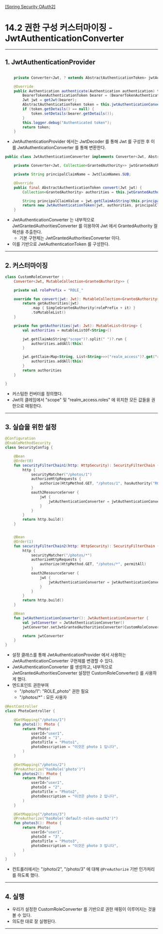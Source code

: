 <nav>
    <a href="../.." target="_blank">[Spring Security OAuth2]</a>
</nav>

# 14.2 권한 구성 커스터마이징 - JwtAuthenticationConverter

---

## 1. JwtAuthenticationProvider
```java

    private Converter<Jwt, ? extends AbstractAuthenticationToken> jwtAuthenticationConverter = new JwtAuthenticationConverter();

	@Override
	public Authentication authenticate(Authentication authentication) throws AuthenticationException {
		BearerTokenAuthenticationToken bearer = (BearerTokenAuthenticationToken) authentication;
		Jwt jwt = getJwt(bearer);
		AbstractAuthenticationToken token = this.jwtAuthenticationConverter.convert(jwt);
		if (token.getDetails() == null) {
			token.setDetails(bearer.getDetails());
		}
		this.logger.debug("Authenticated token");
		return token;
	}
```
- JwtAuthenticationProvider 에서는 JwtDecoder 를 통해 Jwt 를 구성한 후 이를 JwtAuthenticationConverter 를 통해
변환한다.

```java
public class JwtAuthenticationConverter implements Converter<Jwt, AbstractAuthenticationToken> {

	private Converter<Jwt, Collection<GrantedAuthority>> jwtGrantedAuthoritiesConverter = new JwtGrantedAuthoritiesConverter();

	private String principalClaimName = JwtClaimNames.SUB;

	@Override
	public final AbstractAuthenticationToken convert(Jwt jwt) {
		Collection<GrantedAuthority> authorities = this.jwtGrantedAuthoritiesConverter.convert(jwt);

		String principalClaimValue = jwt.getClaimAsString(this.principalClaimName);
		return new JwtAuthenticationToken(jwt, authorities, principalClaimValue);
	}
```
- JwtAuthenticationConverter 는 내부적으로 JwtGrantedAuthoritiesConverter 를 이용하여 Jwt 에서 GrantedAuthority 컬렉션을 추출한다.
  - 기본 구현체는 JwtGrantedAuthoritiesConverter 이다.
- 이를 기반으로 JwtAuthenticationToken 를 구성한다.

---

## 2. 커스터마이징
```kotlin
class CustomRoleConverter :
    Converter<Jwt, MutableCollection<GrantedAuthority>> {

    private val rolePrefix = "ROLE_"

    override fun convert(jwt: Jwt): MutableCollection<GrantedAuthority> {
        return getAuthorities(jwt)
            .map { SimpleGrantedAuthority(rolePrefix + it) }
            .toMutableList()
    }

    private fun getAuthorities(jwt: Jwt): MutableList<String> {
        val authorities = mutableListOf<String>()

        jwt.getClaimAsString("scope")?.split(" ")?.run {
            authorities.addAll(this)
        }

        jwt.getClaim<Map<String, List<String>>>("realm_access")?.get("roles")?.run {
            authorities.addAll(this)
        }
        return authorities
    }

}
```
- 커스텀한 컨버터를 정의했다.
- Jwt의 클레임에서 "scope" 및 "realm_access.roles" 에 위치한 모든 값들을 권한으로 매핑한다.

---

## 3. 실습을 위한 설정
```kotlin
@Configuration
@EnableMethodSecurity
class SecurityConfig {

    @Bean
    @Order(0)
    fun securityFilterChain1(http: HttpSecurity): SecurityFilterChain {
        http {
            securityMatcher("/photos/1")
            authorizeHttpRequests {
                authorize(HttpMethod.GET, "/photos/1", hasAuthority("ROLE_photo"))
            }
            oauth2ResourceServer {
                jwt {
                    jwtAuthenticationConverter = jwtAuthenticationConverter()
                }
            }
        }
        return http.build()
    }


    @Bean
    @Order(1)
    fun securityFilterChain2(http: HttpSecurity): SecurityFilterChain {
        http {
            securityMatcher("/photos/*")
            authorizeHttpRequests {
                authorize(HttpMethod.GET, "/photos/*", permitAll)
            }
            oauth2ResourceServer {
                jwt {
                    jwtAuthenticationConverter = jwtAuthenticationConverter()
                }
            }
        }
        return http.build()
    }

    @Bean
    fun jwtAuthenticationConverter(): JwtAuthenticationConverter {
        val jwtConverter = JwtAuthenticationConverter()
        jwtConverter.setJwtGrantedAuthoritiesConverter(CustomRoleConverter())

        return jwtConverter
    }
}
```
- 설정 클래스를 통해 JwtAuthenticationProvider 에서 사용하는 JwtAuthenticationConverter 구현체를 변경할 수 있다.
- JwtAuthenticationConverter 를 생성하고, 내부적으로 JwtGrantedAuthoritiesConverter 설정만 CustomRoleConverter() 를 사용하게 했다.
- 엔드포인트 권한부여
  - "/photo/1": "ROLE_photo" 권한 필요
  - "/photos/*" : 모든 사용자


```kotlin
@RestController
class PhotoController {

    @GetMapping("/photos/1")
    fun photo1(): Photo {
        return Photo(
            userId="user1",
            photoId = "1",
            photoTitle = "Photo1",
            photoDescription = "이것은 photo 1 입니다",
        )
    }

    @GetMapping("/photos/2")
    @PreAuthorize("hasRole('photo')")
    fun photos2(): Photo {
        return Photo(
            userId="user1",
            photoId = "2",
            photoTitle = "Photo2",
            photoDescription = "이것은 photo 2 입니다",
        )
    }

    @GetMapping("/photos/3")
    @PreAuthorize("hasRole('default-roles-oauth2')")
    fun photos3(): Photo {
        return Photo(
            userId="user1",
            photoId = "3",
            photoTitle = "Photo3",
            photoDescription = "이것은 photo 3 입니다",
        )
    }
}
```
- 컨트롤러에서는 "/photo/2", "/photo/3" 에 대해 `@PreAuthorize` 기반 인가처리를 하도록 했다.

---

## 4. 실행
- 우리가 설정한 CustomRoleConverter 를 기반으로 권한 매핑이 이루어지는 것을 볼 수 있다.
- 의도한 대로 잘 실행된다.

---
